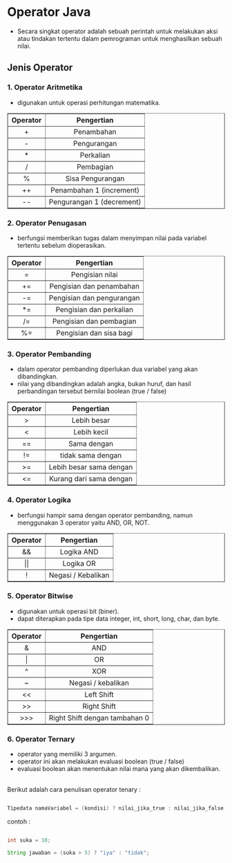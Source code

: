 # Operator Java

- Secara singkat operator adalah sebuah perintah untuk melakukan aksi atau tindakan tertentu dalam pemrograman untuk menghasilkan sebuah nilai.

## Jenis Operator

### 1. Operator Aritmetika

- digunakan untuk operasi perhitungan matematika.
<table style="width:100%" border="1">
  <tr align="center">
    <th>Operator</th>
    <th>Pengertian</th> 
  </tr>
  <tr align="center">
    <td>+</td>
    <td>Penambahan</td>
  </tr>
  <tr align="center">
    <td>-</td>
    <td>Pengurangan</td>
  </tr>
   <tr align="center">
    <td>*</td>
    <td>Perkalian</td>
  </tr>
   <tr align="center">
    <td>/</td>
    <td>Pembagian</td>
  </tr>
   <tr align="center">
    <td>%</td>
    <td>Sisa Pengurangan</td>
  </tr>
   <tr align="center">
    <td>++</td>
    <td>Penambahan 1 (increment)</td>
  </tr>
   <tr align="center">
    <td>--</td>
    <td>Pengurangan 1 (decrement)</td>
  </tr>
</table>



### 2. Operator Penugasan

- berfungsi memberikan tugas dalam menyimpan nilai pada variabel tertentu sebelum dioperasikan.
<table style="width:100%" border="1">
  <tr align="center">
    <th>Operator</th>
    <th>Pengertian</th> 
  </tr>
  <tr align="center">
    <td>=</td>
    <td>Pengisian nilai</td>
  </tr>
  <tr align="center">
    <td>+=</td>
    <td>Pengisian dan penambahan</td>
  </tr>
   <tr align="center">
    <td>-=</td>
    <td>Pengisian dan pengurangan</td>
  </tr>
   <tr align="center">
    <td>*=</td>
    <td>Pengisian dan perkalian</td>
  </tr>
   <tr align="center">
    <td>/=</td>
    <td>Pengisian dan pembagian</td>
  </tr>
   <tr align="center">
    <td>%=</td>
    <td>Pengisian dan sisa bagi</td>
  </tr>
</table>



### 3. Operator Pembanding

- dalam operator pembanding diperlukan dua variabel yang akan dibandingkan.
- nilai yang dibandingkan adalah angka, bukan huruf, dan hasil perbandingan tersebut bernilai boolean (true / false)
<table style="width:100%" border="1">
  <tr align="center">
    <th>Operator</th>
    <th>Pengertian</th> 
  </tr>
  <tr align="center">
    <td>></td>
    <td>Lebih besar</td>
  </tr>
  <tr align="center">
    <td><</td>
    <td>Lebih kecil</td>
  </tr>
   <tr align="center">
    <td>==</td>
    <td>Sama dengan</td>
  </tr>
   <tr align="center">
    <td>!=</td>
    <td>tidak sama dengan</td>
  </tr>
   <tr align="center">
    <td>>=</td>
    <td>Lebih besar sama dengan</td>
  </tr>
   <tr align="center">
    <td><=</td>
    <td>Kurang dari sama dengan</td>
  </tr>
</table>



### 4. Operator Logika

- berfungsi hampir sama dengan operator pembanding, namun menggunakan 3 operator yaitu AND, OR, NOT.
<table style="width:100%" border="1">
  <tr align="center">
    <th>Operator</th>
    <th>Pengertian</th> 
  </tr>
  <tr align="center">
    <td>&&</td>
    <td>Logika AND</td>
  </tr>
  <tr align="center">
    <td>||</td>
    <td>Logika OR</td>
  </tr>
   <tr align="center">
    <td>!</td>
    <td>Negasi / Kebalikan</td>
  </tr>
</table>



### 5. Operator Bitwise

- digunakan untuk operasi bit (biner).
- dapat diterapkan pada tipe data integer, int, short, long, char, dan byte.
<table style="width:100%" border="1">
  <tr align="center">
    <th>Operator</th>
    <th>Pengertian</th> 
  </tr>
  <tr align="center">
    <td>&</td>
    <td>AND</td>
  </tr>
  <tr align="center">
    <td>|</td>
    <td>OR</td>
  </tr>
   <tr align="center">
    <td>^</td>
    <td>XOR</td>
  </tr>
  <tr align="center">
    <td>~</td>
    <td>Negasi / kebalikan</td>
  </tr>
  <tr align="center">
    <td><<</td>
    <td>Left Shift</td>
  </tr>
  <tr align="center">
    <td>>></td>
    <td>Right Shift</td>
  </tr>
  <tr align="center">
    <td>>>></td>
    <td>Right Shift dengan tambahan 0</td>
  </tr>
</table>



### 6. Operator Ternary

- operator yang memiliki 3 argumen.
- operator ini akan melakukan evaluasi boolean (true / false)
- evaluasi boolean akan menentukan nilai mana yang akan dikembalikan.
<br>
Berikut adalah cara penulisan operator tenary :

```java

Tipedata namaVariabel = (kondisi) ? nilai_jika_true : nilai_jika_false;

```

contoh :

```java

int suka = 10;

String jawaban = (suka > 5) ? "iya" : "tidak";

```
